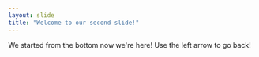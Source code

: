 ```yaml
---
layout: slide
title: "Welcome to our second slide!"
---
```

We started from the bottom now we're here!
Use the left arrow to go back!